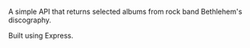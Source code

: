 A simple API that returns selected albums from rock band Bethlehem's discography.

Built using Express.
